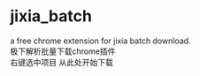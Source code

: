 # jixia_batch
a free chrome extension for jixia batch download.  
极下解析批量下载chrome插件  
右键选中项目 从此处开始下载  
